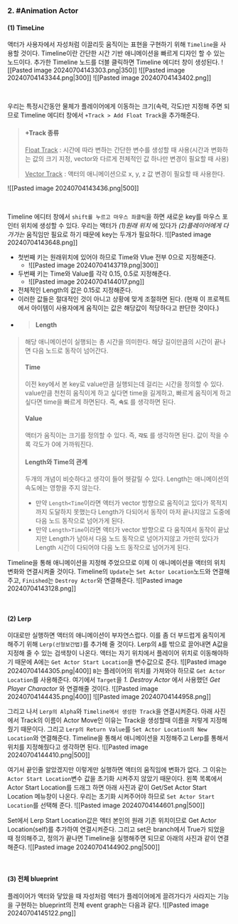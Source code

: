 ### 2. #Animation Actor
#### (1) TimeLine
액터가 사용자에서 자성처럼 이끌리듯 움직이는 표현을 구현하기 위해 `Timeline`을 사용할 것이다. 
Timeline이란 간단한 시간 기반 애니메이션을 빠르게 디자인 할 수 있는 노드이다.
추가한 Timeline 노드를 더블 클릭하면 Timeline 에디터 창이 생성된다.
![[Pasted image 20240704143303.png|350]]
![[Pasted image 20240704143344.png|300]]
![[Pasted image 20240704143402.png]]

<br>

우리는 특정시간동안 물체가 플레이어에게 이동하는 크기(속력, 각도)만 지정해 주면 되므로 Timeline 에디터 창에서 `+Track > Add Float Track`을 추가해준다.
>#### +Track 종류
><u>Float Track</u>
>: 시간에 따라 변하는 간단한 변수를 생성할 때 사용(시간과 변화하는 값의 크기 지정, vector와 다르게 전체적인 값 하나만 변경이 필요할 때 사용)
>
><u>Vector Track</u>
>: 액터의 애니메이션으로 x, y, z 값 변경이 필요할 때 사용한다.

![[Pasted image 20240704143436.png|500]]

<br>

Timeline 에디터 창에서 `shift를 누르고 마우스 좌클릭`을 하면 새로운 key를 마우스 포인터 위치에 생성할 수 있다.
우리는 액터가 _(1)원래 위치_ 에 있다가 _(2)플레이어에게 다가가는_ 움직임만 필요로 하기 때문에 key는 두개가 필요하다.
![[Pasted image 20240704143648.png]]
- 첫번째 키는 원래위치에 있어야 하므로 Time와 Vlue 전부 0으로 지정해준다.
	- ![[Pasted image 20240704143719.png|300]]
- 두번째 키는 Time와 Value를 각각 0.15, 0.5로 지정해준다.
	- ![[Pasted image 20240704144017.png]]
- 전체적인 Length의 값은 0.15로 지정해준다.
- 이러한 값들은 절대적인 것이 아니고 상황에 맞게 조절하면 된다. (현재 이 프로젝트에서 아이템이 사용자에게 움직이는 값은 해당값이 적당하다고 판단한 것이다.)
- >#### Length
>해당 애니메이션이 실행되는 총 시간을 의미한다. 
>해당 길이만큼의 시간이 끝나면 다음 노드로 동작이 넘어간다.
><br>
>#### Time
>이전 key에서 본 key로 value만큼 실행되는데 걸리는 시간을 정의할 수 있다. 
>value만큼 천천히 움직이게 하고 싶다면 time을 길게하고, 빠르게 움직이게 하고 싶다면 time을 빠르게 하면된다. 
>즉, __`속도`__ 를 생각하면 된다.
><br>
>#### Value
>액터가 움직이는 크기를 정의할 수 있다. 
>즉, __`각도`__ 를 생각하면 된다. 
>값이 작을 수록 각도가 0에 가까워진다.
><br>
>#### Length와 Time의 관계
>두개의 개념이 비슷하다고 생각이 들어 헷갈릴 수 있다.
>Length는 애니메이션의 속도에는 영향을 주지 않는다. 
>- 만약 `Length<Time`이라면 액터가 vector 방향으로 움직이고 있다가 목적지까지 도달하지 못했는다 Length가 다되어서 동작이 마저 끝나지않고 도중에 다음 노드 동작으로 넘어가게 된다.
>- 만약 `Length>Time`이라면 액터가 vector 방향으로 다 움직여서 동작이 끝났지만 Length가 남아서 다음 노드 동작으로  넘어가지않고 가만히 있다가 Length 시간이 다되어야 다음 노드 동작으로 넘어가게 된다.

Timeline을 통해 애니메이션을 지정해 주었으므로 이제 이 애니메이션을 액터의 위치 변화와 연결시켜줄 것이다. 
Timeline의 `Update`는 `Set Actor Location`노드와 연결해주고, `Finished`는 `Destroy Actor`와 연결해준다.
![[Pasted image 20240704143128.png]]

<br>

#### (2) Lerp
이대로만 실행하면 액터의 애니메이션이 부자연스럽다. 
이를 좀 더 부드럽게 움직이게 해주기 위해 `Lerp(선형보간법)`를 추가해 줄 것이다.
Lerp의 `A`를 밖으로 끌어내면 A값을 지정해 줄 수 있는 검색창이 나온다.
액터는 자기 위치에서 플레이어 위치로 이동해야하기 때문에 A에는 `Get Actor Start Location`을 변수값으로 준다.
![[Pasted image 20240704144305.png|400]]
`B`는 플레이어의 위치를 가져와야 하므로 `Get Actor Location`를 사용해준다. 여기에서 `Target`을 _1. Destroy Actor_ 에서 사용했던 _Get Player Charactor_ 와 연결해줄 것이다.
![[Pasted image 20240704144435.png|400]]
![[Pasted image 20240704144958.png]]

그리고 나서 `Lerp의 Alpha`와 `Timeline에서 생성한 Track`을 연결시켜준다.
아래 사진에서 Track의 이름이 Actor Move인 이유는 Track을 생성할때 이름을 저렇게 지정해 줬기 때문이다.
그리고 `Lerp의 Return Value`를 `Set Actor Location의 New Location`와 연결해준다. 
Timeline을 통해서 애니메이션을 지정해주고 Lerp를 통해서 위치를 지정해줬다고 생각하면 된다.
![[Pasted image 20240704144410.png|500]]

여기서 끝인줄 알았겠지만 이렇게만 실행하면 액터의 움직임에 변화가 없다. 그 이유는 `Actor Start Location`변수 값을 초기화 시켜주지 않았기 때문이다.
왼쪽 목록에서 Actor Start Location를 드래그 하면 아래 사진과 같이 Get/Set Actor Start Location 메뉴창이 나온다. 우리는 초기화 시켜주어야 하므로 `Set Actor Start Location`를 선택해 준다.
![[Pasted image 20240704144601.png|500]]

Set에서 Lerp Start Location값은 액터 본인의 원래 기존 위치이므로 Get Actor Location(self)를 추가하여 연결시켜준다.
그리고 set은 branch에서 True가 되었을 때 정의해주고, 정의가 끝나면 Timeline을 실행해주면 되므로 아래의 사진과 같이 연결해준다.
![[Pasted image 20240704144902.png|500]]


<br>

#### (3) 전체 blueprint
플레이어가 액터와 닿았을 때 자성처럼 액터가 플레이어에게 끌려가다가 사라지는 기능을 구현하는 blueprint의 전체 event graph는 다음과 같다.
![[Pasted image 20240704145122.png]]